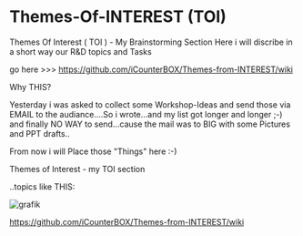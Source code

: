# Themes-Of-INTEREST (TOI)
Themes Of Interest ( TOI ) - My Brainstorming Section 
Here i will discribe in a short way  our R&amp;D topics and Tasks

go here >>>  https://github.com/iCounterBOX/Themes-from-INTEREST/wiki

Why THIS?

Yesterday i was asked to collect some Workshop-Ideas and send those via EMAIL to the audiance....So i wrote...and my list got longer and longer ;-)   and finally NO WAY to send...cause the mail was to BIG with some Pictures and PPT drafts..

From now i will Place those "Things" here :-)

Themes of Interest - my TOI section

..topics like THIS:

![grafik](https://user-images.githubusercontent.com/37293282/55777588-a02bc100-5aa0-11e9-8632-511d1001f695.png)

https://github.com/iCounterBOX/Themes-from-INTEREST/wiki

